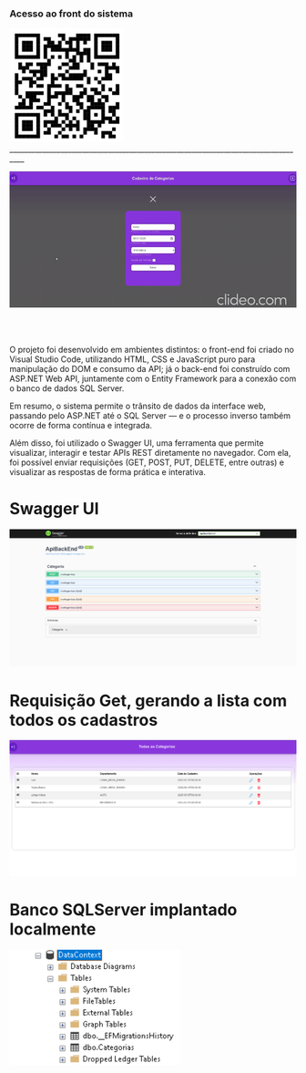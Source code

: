 <h3>Acesso ao front do sistema</h3>
<div>
  <img src="gif/cr.png" width="200px"/>
</div>

<div>__________________________________________________________________________________</div>

![GIF de exemplo](gif/app.gif)

<br>
<br>

O projeto foi desenvolvido em ambientes distintos: o front-end foi criado no Visual Studio Code, utilizando HTML, CSS e JavaScript puro para manipulação do DOM e consumo da API; já o back-end foi construído com ASP.NET Web API, juntamente com o Entity Framework para a conexão com o banco de dados SQL Server.

Em resumo, o sistema permite o trânsito de dados da interface web, passando pelo ASP.NET até o SQL Server — e o processo inverso também ocorre de forma contínua e integrada.

Além disso, foi utilizado o Swagger UI, uma ferramenta que permite visualizar, interagir e testar APIs REST diretamente no navegador. Com ela, foi possível enviar requisições (GET, POST, PUT, DELETE, entre outras) e visualizar as respostas de forma prática e interativa.


<h1>Swagger UI</h1>
<div>
  <img src="gif/Swagger.png" width="900px"/>
</div>

<h1>Requisição Get, gerando a lista com todos os cadastros</h1>
<div>
  <img src="gif/Lista.png" width="900px"/>
</div>

<h1>Banco SQLServer implantado localmente</h1>
<div>
  <img src="gif/SqlServer.png" width="300px"/>
</div>
